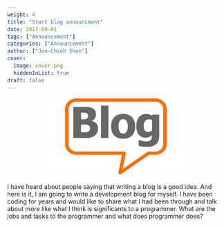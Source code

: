 ```yaml
---
weight: 4
title: "Start blog announcment"
date: 2017-09-01
tags: ["Announcement"]
categories: ["Announcement"]
author: ["Jen-Chieh Shen"]
cover:
  image: cover.png
  hiddenInList: true
draft: false
---
```


<p align="center">
  <img alt="blog-img" src="./blog_pic.png" width="319" height="181" />
</p>

I have heard about people saying that writing a blog is a good idea. And 
here is it, I am going to write a development blog for myself. I have been 
coding for years and would like to share what I had been through and talk 
about more like what I think is significants to a programmer. What are the 
jobs and tasks to the programmer and what does programmer does?

